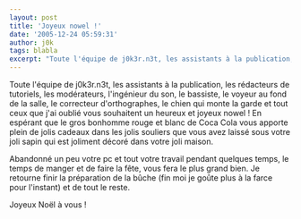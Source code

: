 ```yaml
---
layout: post
title: 'Joyeux nowel !'
date: '2005-12-24 05:59:31'
author: j0k
tags: blabla
excerpt: "Toute l'équipe de j0k3r.n3t, les assistants à la publication, les rédacteurs de tutoriels, les modérateurs, l'ingénieur du son, le bassiste, le voyeur au fond de la salle, le correcteur d'orthographes, le chien qui monte la garde et tout ceux que j'ai oublié vous souhaitent un heureux et joyeux nowel !     \nEn espérant que le gros bonhomme rouge et blanc de Coca      …"
---
```


Toute l'équipe de j0k3r.n3t, les assistants à la publication, les rédacteurs de tutoriels, les modérateurs, l'ingénieur du son, le bassiste, le voyeur au fond de la salle, le correcteur d'orthographes, le chien qui monte la garde et tout ceux que j'ai oublié vous souhaitent un heureux et joyeux nowel !
En espérant que le gros bonhomme rouge et blanc de Coca Cola vous apporte plein de jolis cadeaux dans les jolis souliers que vous avez laissé sous votre joli sapin qui est joliment décoré dans votre joli maison.

Abandonné un peu votre pc et tout votre travail pendant quelques temps, le temps de manger et de faire la fête, vous fera le plus grand bien.   Je retourne finir la préparation de la bûche (fin moi je goûte plus à la farce pour l'instant) et de tout le reste.

Joyeux Noël à vous !
